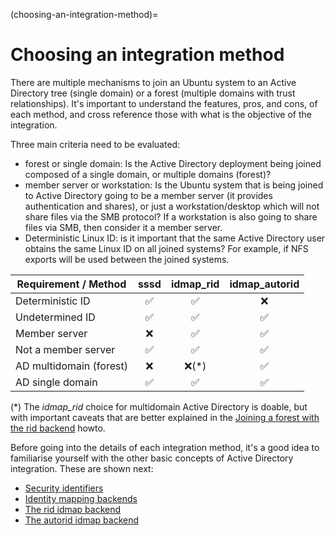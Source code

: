(choosing-an-integration-method)=
# Choosing an integration method

There are multiple mechanisms to join an Ubuntu system to an Active Directory tree (single domain) or a forest (multiple domains with trust relationships). It's important to understand the features, pros, and cons, of each method, and cross reference those with what is the objective of the integration.

Three main criteria need to be evaluated:
* forest or single domain: Is the Active Directory deployment being joined composed of a single domain, or multiple domains (forest)?
* member server or workstation: Is the Ubuntu system that is being joined to Active Directory going to be a member server (it provides authentication and shares), or just a workstation/desktop which will not share files via the SMB protocol? If a workstation is also going to share files via SMB, then consider it a member server.
* Deterministic Linux ID: is it important that the same Active Directory user obtains the same Linux ID on all joined systems? For example, if NFS exports will be used between the joined systems.

|Requirement / Method     |sssd|idmap\_rid  |idmap\_autorid|
|-------------------------|:--:|:----------:|:------------:|
| Deterministic ID        | ✅ |    ✅      |      ❌      |
| Undetermined  ID        | ✅ |    ✅      |      ✅      |
| Member server           | ❌ |    ✅      |      ✅      |
| Not a member server     | ✅ |    ✅      |      ✅      |
| AD multidomain (forest) | ❌ |    ❌(\*)  |      ✅      |
| AD single domain        | ✅ |    ✅      |      ✅      |

(\*) The *idmap_rid* choice for multidomain Active Directory is doable, but with important caveats that are better explained in the [Joining a forest with the rid backend](../how-to/join-a-forest-with-the-rid-backend.md) howto.

Before going into the details of each integration method, it's a good idea to familiarise yourself with the other basic concepts of Active Directory integration. These are shown next:

* [Security identifiers](security-identifiers-sids.md)
* [Identity mapping backends](identity-mapping-idmap-backends.md)
* [The rid idmap backend](the-rid-idmap-backend.md)
* [The autorid idmap backend](the-autorid-idmap-backend.md)
